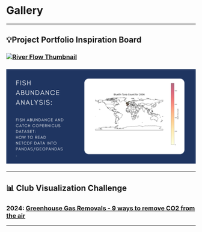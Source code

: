 # Gallery

***

## 💡Project Portfolio Inspiration Board


### [![River Flow Thumbnail](river-flow-thumbnail.png)](https://github.com/OU-Weather-and-Climate-Club/River-Flow-Project)

### [![Fish Abundance Thumbnail](fish-abundance-thumbnail.png)](https://github.com/OU-Weather-and-Climate-Club/Copernicus-FishAbundance)



***

## 📊 Club Visualization Challenge

### 2024: [Greenhouse Gas Removals - 9 ways to remove CO2 from the air](https://github.com/OU-Weather-and-Climate-Club/GGR-Data-Visualisation-Challenge)

***

